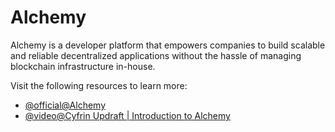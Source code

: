 # Alchemy

Alchemy is a developer platform that empowers companies to build scalable and reliable decentralized applications without the hassle of managing blockchain infrastructure in-house.

Visit the following resources to learn more:

- [@official@Alchemy](https://www.alchemy.com/)
- [@video@Cyfrin Updraft | Introduction to Alchemy](https://updraft.cyfrin.io/courses/foundry/foundry-simple-storage/introduction-to-alchemy)
